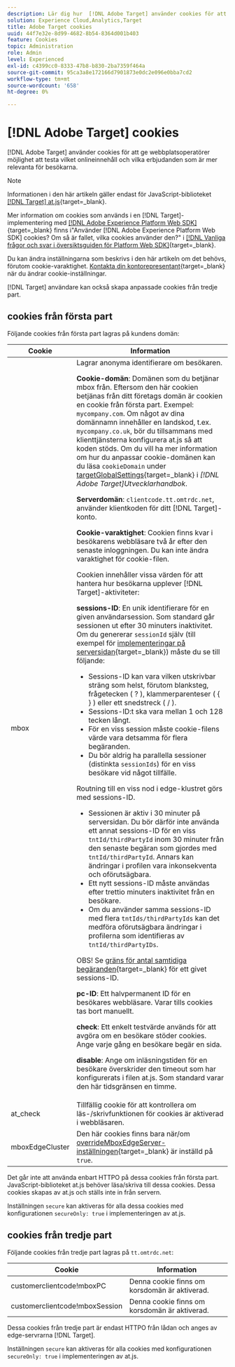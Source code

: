 ```yaml
---
description: Lär dig hur  [!DNL Adobe Target] använder cookies för att ge webbplatsoperatörer möjlighet att testa vilket onlineinnehåll och vilka erbjudanden som är mer relevanta för besökarna.
solution: Experience Cloud,Analytics,Target
title: Adobe Target cookies
uuid: 44f7e32e-8d99-4682-8b54-8364d001b403
feature: Cookies
topic: Administration
role: Admin
level: Experienced
exl-id: c4399cc0-8333-47b8-b830-2ba7359f464a
source-git-commit: 95ca3a8e172166d7901873e0dc2e096e0bba7cd2
workflow-type: tm+mt
source-wordcount: '658'
ht-degree: 0%

---
```


# [!DNL Adobe Target] cookies

[!DNL Adobe Target] använder cookies för att ge webbplatsoperatörer möjlighet att testa vilket onlineinnehåll och vilka erbjudanden som är mer relevanta för besökarna.

>[!NOTE]
>
>Informationen i den här artikeln gäller endast för JavaScript-biblioteket [[!DNL Target] at.js](https://experienceleague.adobe.com/docs/target-dev/developer/client-side/at-js-implementation/functions-overview/targetglobalsettings.html){target=_blank}.
>
>Mer information om cookies som används i en [!DNL Target]-implementering med [[!DNL Adobe Experience Platform Web SDK]](https://experienceleague.adobe.com/docs/experience-platform/edge/home.html){target=_blank} finns i&quot;Använder [!DNL Adobe Experience Platform Web SDK] cookies? Om så är fallet, vilka cookies använder den?&quot; i [[!DNL Vanliga frågor och svar i översiktsguiden för Platform Web SDK]](https://experienceleague.adobe.com/docs/experience-platform/edge/web-sdk-faq.html){target=_blank}.
>
>Du kan ändra inställningarna som beskrivs i den här artikeln om det behövs, förutom cookie-varaktighet. [Kontakta din kontorepresentant](https://experienceleague.adobe.com/docs/target/using/cmp-resources-and-contact-information.html){target=_blank} när du ändrar cookie-inställningar.
>
>[!DNL Target] användare kan också skapa anpassade cookies från tredje part.

## cookies från första part

Följande cookies från första part lagras på kundens domän:

| Cookie | Information |
| --- | --- |
| mbox | Lagrar anonyma identifierare om besökaren.<P>**Cookie-domän**: Domänen som du betjänar mbox från. Eftersom den här cookien betjänas från ditt företags domän är cookien en cookie från första part. Exempel: `mycompany.com`. Om något av dina domännamn innehåller en landskod, t.ex. `mycompany.co.uk`, bör du tillsammans med klienttjänsterna konfigurera at.js så att koden stöds. Om du vill ha mer information om hur du anpassar cookie-domänen kan du läsa `cookieDomain` under [targetGlobalSettings](https://experienceleague.adobe.com/docs/target-dev/developer/client-side/at-js-implementation/functions-overview/targetglobalsettings.html){target=_blank} i *[!DNL Adobe Target]Utvecklarhandbok*.<P>**Serverdomän**: `clientcode.tt.omtrdc.net`, använder klientkoden för ditt [!DNL Target]-konto.<P>**Cookie-varaktighet**: Cookien finns kvar i besökarens webbläsare två år efter den senaste inloggningen. Du kan inte ändra varaktighet för cookie-filen.<P>Cookien innehåller vissa värden för att hantera hur besökarna upplever [!DNL Target]-aktiviteter:<P>**sessions-ID**: En unik identifierare för en given användarsession. Som standard går sessionen ut efter 30 minuters inaktivitet. Om du genererar `sessionId` själv (till exempel för [implementeringar på serversidan](https://experienceleague.adobe.com/docs/target-dev/developer/server-side/server-side-overview.html){target=_blank}) måste du se till följande:<ul><li>Sessions-ID kan vara vilken utskrivbar sträng som helst, förutom blanksteg, frågetecken ( ? ), klammerparenteser ( { } ) eller ett snedstreck ( / ).</li><li>Sessions-ID:t ska vara mellan 1 och 128 tecken långt.</li><li>För en viss session måste cookie-filens värde vara detsamma för flera begäranden.</li><li>Du bör aldrig ha parallella sessioner (distinkta `sessionIds`) för en viss besökare vid något tillfälle.</li></ul>Routning till en viss nod i edge-klustret görs med sessions-ID.<ul><li>Sessionen är aktiv i 30 minuter på serversidan. Du bör därför inte använda ett annat sessions-ID för en viss `tntId/thirdPartyId` inom 30 minuter från den senaste begäran som gjordes med `tntId/thirdPartyId`. Annars kan ändringar i profilen vara inkonsekventa och oförutsägbara.</li><li>Ett nytt sessions-ID måste användas efter trettio minuters inaktivitet från en besökare.</li><li>Om du använder samma sessions-ID med flera `tntIds/thirdPartyIds` kan det medföra oförutsägbara ändringar i profilerna som identifieras av `tntId/thirdPartyIDs`.</li></ul>OBS! Se [gräns för antal samtidiga begäranden](https://experienceleague.adobe.com/docs/target/using/troubleshoot/target-limits.html?lang=en#content-delivery){target=_blank} för ett givet sessions-ID.<P>**pc-ID**: Ett halvpermanent ID för en besökares webbläsare. Varar tills cookies tas bort manuellt.<P>**check**: Ett enkelt testvärde används för att avgöra om en besökare stöder cookies. Ange varje gång en besökare begär en sida.<P>**disable**: Ange om inläsningstiden för en besökare överskrider den timeout som har konfigurerats i filen at.js. Som standard varar den här tidsgränsen en timme. |
| at_check | Tillfällig cookie för att kontrollera om läs-/skrivfunktionen för cookies är aktiverad i webbläsaren. |
| mboxEdgeCluster | Den här cookies finns bara när/om [overrideMboxEdgeServer-inställningen](https://experienceleague.adobe.com/docs/target-dev/developer/client-side/at-js-implementation/functions-overview/targetglobalsettings.html){target=_blank} är inställd på `true`. |

Det går inte att använda enbart HTTPO på dessa cookies från första part. JavaScript-biblioteket at.js behöver läsa/skriva till dessa cookies. Dessa cookies skapas av at.js och ställs inte in från servern.

Inställningen `secure` kan aktiveras för alla dessa cookies med konfigurationen `secureOnly: true` i implementeringen av at.js.

## cookies från tredje part

Följande cookies från tredje part lagras på `tt.omtrdc.net`:

| Cookie | Information |
| --- | --- |
| customerclientcode!mboxPC | Denna cookie finns om korsdomän är aktiverad. |
| customerclientcode!mboxSession | Denna cookie finns om korsdomän är aktiverad. |

Dessa cookies från tredje part är endast HTTPO från lådan och anges av edge-servrarna [!DNL Target].

Inställningen `secure` kan aktiveras för alla cookies med konfigurationen `secureOnly: true` i implementeringen av at.js.